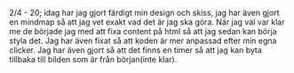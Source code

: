 2/4 - 20; idag har jag gjort färdigt min design och skiss, jag har även gjort en mindmap så att jag vet exakt vad det är jag ska göra. När jag väl var klar me de började jag med att fixa content på html så att jag sedan kan börja styla det. Jag har även fixat så att koden är mer anpassad efter min egna clicker. Jag har även gjort så att det finns en timer så att jag kan byta tillbaka till bilden som är från början(inte klar).
